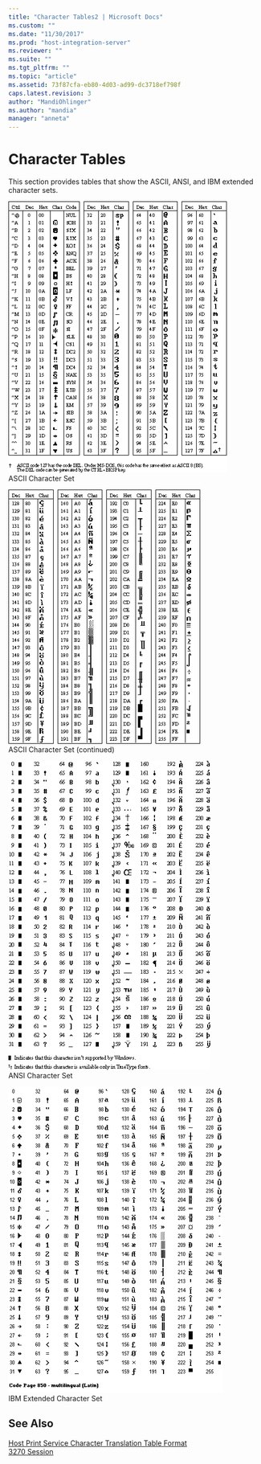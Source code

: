 ```yaml
---
title: "Character Tables2 | Microsoft Docs"
ms.custom: ""
ms.date: "11/30/2017"
ms.prod: "host-integration-server"
ms.reviewer: ""
ms.suite: ""
ms.tgt_pltfrm: ""
ms.topic: "article"
ms.assetid: 73f87cfa-eb80-4d03-ad99-dc3718ef798f
caps.latest.revision: 3
author: "MandiOhlinger"
ms.author: "mandia"
manager: "anneta"
---
```

# Character Tables
This section provides tables that show the ASCII, ANSI, and IBM extended character sets.  
  
 ![](../core/media/ref03.gif "ref03")  
ASCII Character Set  
  
 ![](../core/media/ref04.gif "ref04")  
ASCII Character Set (continued)  
  
 ![](../core/media/ref02.gif "ref02")  
ANSI Character Set  
  
 ![](../core/media/ref05.gif "ref05")  
IBM Extended Character Set  
  
## See Also  
 [Host Print Service Character Translation Table Format](../HIS2010/host-print-service-character-translation-table-format2.md)   
 [3270 Session](../core/3270-session1.md)